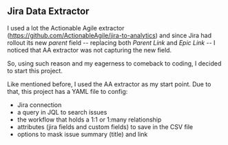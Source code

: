## Jira Data Extractor

I used a lot the Actionable Agile extractor (https://github.com/ActionableAgile/jira-to-analytics) and since Jira had rollout its new _parent_ field -- replacing both _Parent Link_ and _Epic Link_ -- I noticed that AA extractor was not capturing the new field.

So, using such reason and my eagerness to comeback to coding, I decided to start this project. 

Like mentioned before, I used the AA extractor as my start point. Due to that, this project has a YAML file to config:
- Jira connection
- a query in JQL to search issues
- the workflow that holds a 1:1 or 1:many relationship
- attributes (jira fields and custom fields) to save in the CSV file
- options to mask issue summary (title) and link
